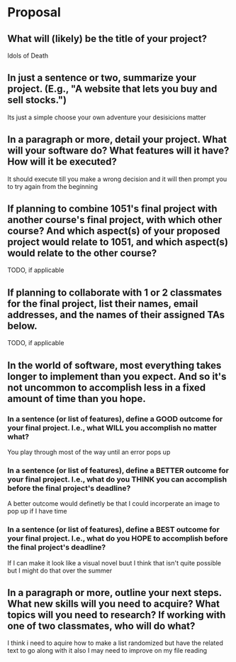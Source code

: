# Proposal

## What will (likely) be the title of your project?

Idols of Death

## In just a sentence or two, summarize your project. (E.g., "A website that lets you buy and sell stocks.")

Its just a simple choose your own adventure your desisicions matter 
## In a paragraph or more, detail your project. What will your software do? What features will it have? How will it be executed?

It should execute till you make a wrong decision and it will then prompt you to try again from the beginning

## If planning to combine 1051's final project with another course's final project, with which other course? And which aspect(s) of your proposed project would relate to 1051, and which aspect(s) would relate to the other course?

TODO, if applicable

## If planning to collaborate with 1 or 2 classmates for the final project, list their names, email addresses, and the names of their assigned TAs below.

TODO, if applicable

## In the world of software, most everything takes longer to implement than you expect. And so it's not uncommon to accomplish less in a fixed amount of time than you hope.

### In a sentence (or list of features), define a GOOD outcome for your final project. I.e., what WILL you accomplish no matter what?

You play through most of the way until an error pops up
### In a sentence (or list of features), define a BETTER outcome for your final project. I.e., what do you THINK you can accomplish before the final project's deadline?

A better outcome would definetly be that I could incorperate an image to pop up if I have time 

### In a sentence (or list of features), define a BEST outcome for your final project. I.e., what do you HOPE to accomplish before the final project's deadline?

If I can make it look like a visual novel buut I think that isn't quite possible but I might do that over the summer

## In a paragraph or more, outline your next steps. What new skills will you need to acquire? What topics will you need to research? If working with one of two classmates, who will do what?

I think i need to aquire how to make a list randomized but have the related text to go along with it also I may need to improve on my file reading
